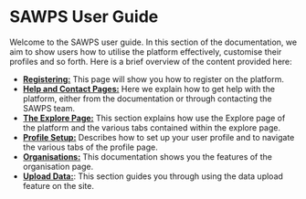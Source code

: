 # SAWPS User Guide

Welcome to the SAWPS user guide. In this section of the documentation, we aim to show users how to utilise the platform effectively, customise their profiles and so forth. Here is a brief overview of the content provided here:

* **[Registering:](./registering.md)** This page will show you how to register on the platform.
* **[Help and Contact Pages:](./help.md)** Here we explain how to get help with the platform, either from the documentation or through contacting the SAWPS team.
* **[The Explore Page:](./explore.md)** This section explains how use the Explore page of the platform and the various tabs contained within the explore page.
* **[Profile Setup:](./profile-setup.md)** Describes how to set up your user profile and to navigate the various tabs of the profile page.
* **[Organisations:](./organisations.md)** This documentation shows you the features of the organisation page.
* **[Upload Data:](./data-upload.md)**: This section guides you through using the data upload feature on the site.
